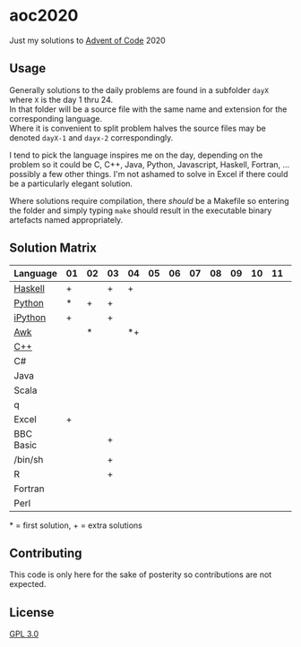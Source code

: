 # aoc2020

Just my solutions to [Advent of Code](https://adventofcode.com) 2020 

## Usage
Generally solutions to the daily problems are found in a subfolder `dayX` where `X` is the day 1 thru 24.  
In that folder will be a source file with the same name and extension for the corresponding language.  
Where it is convenient to split problem halves the source files may be denoted `dayX-1` and `dayx-2` 
correspondingly.

I tend to pick the language inspires me on the day, depending on the problem so it could be C, C++, Java, 
Python, Javascript, Haskell, Fortran, ... possibly a few other things.  I'm not ashamed to solve in Excel 
if there could be a particularly elegant solution.

Where solutions require compilation, there *should* be a Makefile so entering the folder and simply typing `make`
should result in the executable binary artefacts named appropriately.

## Solution Matrix
| Language                            | 01 | 02 | 03 | 04 | 05 | 06 | 07 | 08 | 09 | 10 | 11 | 12 | 13 | 14 | 15 | 16 | 17 | 18 | 19 | 20 | 21 | 22 | 23 | 24 |
| ----------------------------------- | -- | -- | -- | -- | -- | -- | -- | -- | -- | -- | -- | -- | -- | -- | -- | -- | -- | -- | -- | -- | -- | -- | -- | -- |
| [Haskell](https://haskell.org)      | +  |    | +  | +  |    |    |    |    |    |    |    |    |    |    |    |    |    |    |    |    |    |    |    |    |
| [Python](https://python.org)        | *  | +  | +  |    |    |    |    |    |    |    |    |    |    |    |    |    |    |    |    |    |    |    |    |    |
| [iPython](https://jupyter.org)      | +  |    | +  |    |    |    |    |    |    |    |    |    |    |    |    |    |    |    |    |    |    |    |    |    |
| [Awk](https://awklang.org)          |    | *  |    | *+ |    |    |    |    |    |    |    |    |    |    |    |    |    |    |    |    |    |    |    |    |
| [C++](https://isocpp.org)           |    |    |    |    |    |    |    |    |    |    |    |    |    |    |    |    |    |    |    |    |    |    |    |    |
| C#                                  |    |    |    |    |    |    |    |    |    |    |    |    |    |    |    |    |    |    |    |    |    |    |    |    |
| Java                                |    |    |    |    |    |    |    |    |    |    |    |    |    |    |    |    |    |    |    |    |    |    |    |    |
| Scala                               |    |    |    |    |    |    |    |    |    |    |    |    |    |    |    |    |    |    |    |    |    |    |    |    |
| q                                   |    |    |    |    |    |    |    |    |    |    |    |    |    |    |    |    |    |    |    |    |    |    |    |    |
| Excel                               | +  |    |    |    |    |    |    |    |    |    |    |    |    |    |    |    |    |    |    |    |    |    |    |    |
| BBC Basic                           |    |    | +  |    |    |    |    |    |    |    |    |    |    |    |    |    |    |    |    |    |    |    |    |    |
| /bin/sh                             |    |    | +  |    |    |    |    |    |    |    |    |    |    |    |    |    |    |    |    |    |    |    |    |    |
| R                                   |    |    | +  |    |    |    |    |    |    |    |    |    |    |    |    |    |    |    |    |    |    |    |    |    |
| Fortran                             |    |    |    |    |    |    |    |    |    |    |    |    |    |    |    |    |    |    |    |    |    |    |    |    |
| Perl                                |    |    |    |    |    |    |    |    |    |    |    |    |    |    |    |    |    |    |    |    |    |    |    |    |


\* = first solution, + = extra solutions
 
## Contributing
This code is only here for the sake of posterity so contributions are not expected.

## License
[GPL 3.0](https://choosealicense.com/licenses/gpl-3.0/)
